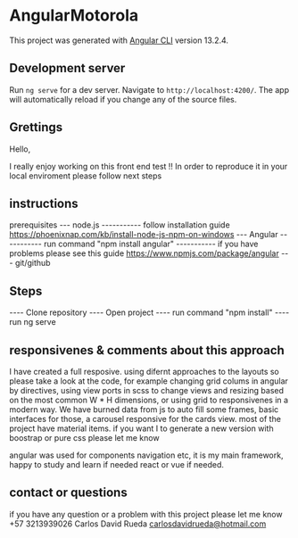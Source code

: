 # AngularMotorola

This project was generated with [Angular CLI](https://github.com/angular/angular-cli) version 13.2.4.

## Development server

Run `ng serve` for a dev server. Navigate to `http://localhost:4200/`. The app will automatically reload if you change any of the source files.

## Grettings
Hello, 

I really enjoy working on this front end test !!
In order to reproduce it in your local enviroment please follow next steps

## instructions
prerequisites
--- node.js 
----------- follow installation guide https://phoenixnap.com/kb/install-node-js-npm-on-windows
--- Angular
----------- run command "npm install angular"
----------- if you have problems please see this guide https://www.npmjs.com/package/angular
--- git/github

## Steps

---- Clone repository
---- Open project 
---- run command "npm install" 
---- run ng serve

## responsivenes & comments about this approach

I have created a full resposive. using difernt approaches to the layouts so please take a look at the code, for example changing grid colums in angular by directives, using view ports in scss to change views and resizing based on the most common W * H dimensions, or using grid to responsivenes in a modern way. We have burned data from js to auto fill some frames, basic interfaces for those, a carousel responsive for the cards view. most of the project have material items. if you want I to generate a new version with boostrap or pure css please let me know 


angular was used for components navigation etc, it is my main framework, happy to study and learn if needed react or vue if needed. 

## contact or questions 

if you have any question or a problem with this project please let me know 
+57 3213939026
Carlos David Rueda
carlosdavidrueda@hotmail.com

